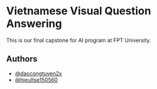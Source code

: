 # Vietnamese Visual Question Answering

This is our final capstone for AI program at FPT University.
 


## Authors
- [@daocongtuyen2x](https://www.github.com/daocongtuyen2x)
- [@hieultse150560](https://www.github.com/hieultse150560)
